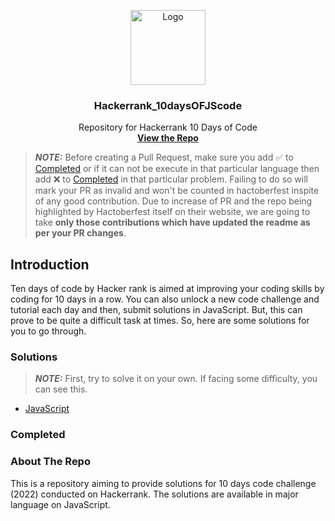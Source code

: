 <p align="center">
  <a href=" https://www.hackerrank.com/domains/tutorials/30-days-of-code">
    <img src="https://alternative.me/media/256/hackerrank-icon-3ruwgb2qxxh1gxg6-c.png" alt="Logo" width="120" height="120">
  </a>

  <h3 align="center">Hackerrank_10daysOFJScode</h3>

  <p align="center">
    Repository for Hackerrank 10 Days of Code
    <br />
    <a href="https://github.com/Soumikdas96/hackerrank-10-days--js-coding-solution-"><strong>View the Repo</strong></a>
</p>

> **_NOTE:_** Before creating a Pull Request, make sure you add :white_check_mark: to [Completed](#completed) or if it can not be execute in that particular language then add :x: to [Completed](#completed) in that particular problem.
Failing to do so will mark your PR as invalid and won't be counted in hactoberfest inspite of any good contribution. Due to increase of PR and the repo being highlighted by Hactoberfest itself on their website, we are going to take **only those contributions which have updated the readme as per your PR changes**.


## Introduction

Ten days of code by Hacker rank is aimed at improving your coding skills by coding for 10 days in a row.
You can also unlock a new code challenge and tutorial each day and then, submit solutions in JavaScript.
But, this can prove to be quite a difficult task at times. So, here are some solutions for you to go through.
### Solutions

> **_NOTE:_** First, try to solve it on your own. If facing some difficulty, you can see this.

- [JavaScript](https://github.com/Soumikdas96/hackerrank-10-days--js-coding-solution-)

### Completed

### About The Repo


This is a repository aiming to provide solutions for 10 days code challenge (2022) conducted on Hackerrank. The solutions are available in major language on JavaScript.

